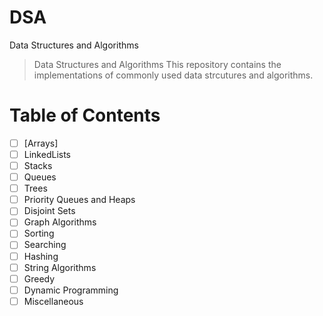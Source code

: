 # DSA
Data Structures and Algorithms 
> Data Structures and Algorithms 
This repository contains the implementations of commonly used data strcutures and algorithms.
# Table of Contents
- [ ] [Arrays]
- [ ] LinkedLists
- [ ] Stacks
- [ ] Queues
- [ ] Trees
- [ ] Priority Queues and Heaps
- [ ] Disjoint Sets
- [ ] Graph Algorithms
- [ ] Sorting
- [ ] Searching
- [ ] Hashing
- [ ] String Algorithms
- [ ] Greedy 
- [ ] Dynamic Programming
- [ ] Miscellaneous
